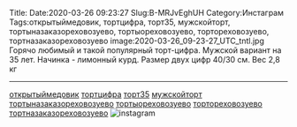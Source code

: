 Title:
Date:2020-03-26 09:23:27
Slug:B-MRJvEghUH
Category:Инстаграм
Tags:открытыймедовик, тортцифра, торт35, мужскойторт, тортыназаказореховозуево, тортыореховозуево, тортореховозуево, тортназаказореховозуево
image:2020-03-26_09-23-27_UTC_tntl.jpg
Горячо любимый и такой популярный торт-цифра.
Мужской вариант на 35 лет.
Начинка - лимонный курд.
Размер двух цифр 40/30 см.
Вес 2,8 кг
___________________________________
[открытыймедовик]({tag}открытыймедовик) [тортцифра]({tag}тортцифра) [торт35]({tag}торт35) [мужскойторт]({tag}мужскойторт) [тортыназаказореховозуево]({tag}тортыназаказореховозуево) [тортыореховозуево]({tag}тортыореховозуево) [тортореховозуево]({tag}тортореховозуево) [тортназаказореховозуево]({tag}тортназаказореховозуево)
![instagram]({attach}images/2020-03-26_09-23-27_UTC.jpg)

